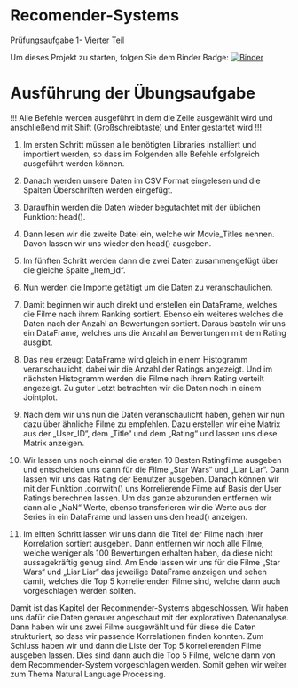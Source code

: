 # Recomender-Systems
Prüfungsaufgabe 1- Vierter Teil

Um dieses Projekt zu starten, folgen Sie dem Binder Badge:    [![Binder](https://mybinder.org/badge_logo.svg)](https://mybinder.org/v2/gh/FelixWuensch/Recomender-Systems/main)  



# Ausführung der Übungsaufgabe

!!! Alle Befehle werden ausgeführt in dem die Zeile ausgewählt wird und anschließend mit Shift (Großschreibtaste) und Enter gestartet wird !!!

1. Im ersten Schritt müssen alle benötigten Libraries installiert und importiert werden, so dass im Folgenden alle Befehle erfolgreich ausgeführt werden können.

2. Danach werden unsere Daten im CSV Format eingelesen und die Spalten Überschriften werden eingefügt.

3. Daraufhin werden die Daten wieder begutachtet mit der üblichen Funktion: head().

4. Dann lesen wir die zweite Datei ein, welche wir Movie_Titles nennen. Davon lassen wir uns wieder den head() ausgeben.

5. Im fünften Schritt werden dann die zwei Daten zusammengefügt über die gleiche Spalte „Item_id“. 

6. Nun werden die Importe getätigt um die Daten zu veranschaulichen.

7. Damit beginnen wir auch direkt und erstellen ein DataFrame, welches die Filme nach ihrem Ranking sortiert. Ebenso ein weiteres welches die Daten nach der Anzahl an Bewertungen sortiert. Daraus basteln wir uns ein DataFrame, welches uns die Anzahl an Bewertungen mit dem Rating ausgibt. 

8. Das neu erzeugt DataFrame wird gleich in einem Histogramm veranschaulicht, dabei wir die Anzahl der Ratings angezeigt. Und im nächsten Histogramm werden die Filme nach ihrem Rating verteilt angezeigt. Zu guter Letzt betrachten wir die Daten noch in einem Jointplot.

9. Nach dem wir uns nun die Daten veranschaulicht haben, gehen wir nun dazu über ähnliche Filme zu empfehlen. Dazu erstellen wir eine Matrix aus der „User_ID“, dem „Title“ und dem „Rating“ und lassen uns diese Matrix anzeigen.

10. Wir lassen uns noch einmal die ersten 10 Besten Ratingfilme ausgeben und entscheiden uns dann für die Filme „Star Wars“ und „Liar Liar“. Dann lassen wir uns das Rating der Benutzer ausgeben. Danach können wir mit der Funktion .corrwith() uns Korrelierende Filme auf Basis der User Ratings berechnen lassen. Um das ganze abzurunden entfernen wir dann alle „NaN“ Werte, ebenso transferieren wir die Werte aus der Series in ein DataFrame und lassen uns den head() anzeigen.

11. Im elften Schritt lassen wir uns dann die Titel der Filme nach Ihrer Korrelation sortiert ausgeben. Dann entfernen wir noch alle Filme, welche weniger als 100 Bewertungen erhalten haben, da diese nicht aussagekräftig genug sind. Am Ende lassen wir uns für die Filme „Star Wars“ und „Liar Liar“ das jeweilige DataFrame anzeigen und sehen damit, welches die Top 5 korrelierenden Filme sind, welche dann auch vorgeschlagen werden sollten. 

Damit ist das Kapitel der Recommender-Systems abgeschlossen. Wir haben uns dafür die Daten genauer angeschaut mit der explorativen Datenanalyse. Dann haben wir uns zwei Filme ausgewählt und für diese die Daten strukturiert, so dass wir passende Korrelationen finden konnten. Zum Schluss haben wir und dann die Liste der Top 5 korrelierenden Filme ausgeben lassen. Dies sind dann auch die Top 5 Filme, welche dann von dem Recommender-System vorgeschlagen werden. Somit gehen wir weiter zum Thema Natural Language Processing.
